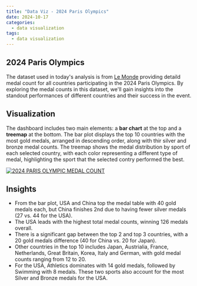 ```yaml
---
title: "Data Viz - 2024 Paris Olympics"
date: 2024-10-17
categories:
  - data visualization
tags:
  - data visualization
---
```


## 2024 Paris Olympics
The dataset used in today's analysis is from [Le Monde][Dataset] providing detaild medal count for all countries participating in the 2024 Paris Olympics. By exploring the medal counts in this dataset, we'll gain insights into the standout performances of different countries and their success in the event.

## Visualization

The dashboard includes two main elements: a **bar chart** at the top and a **treemap** at the bottom. The bar plot displays the top 10 countries with the most gold medals, arranged in descending order, along with thir silver and bronze medal counts. The treemap shows the medal distribution by sport of each selected country, with each color representing a different type of medal, highlighting the sport that the selected contry performed the best.

<div class='tableauPlaceholder' id='viz1729032550931' style='position: relative'>
  <noscript>
    <a href='#'>
      <img alt='2024 PARIS OLYMPIC MEDAL COUNT ' src='https:&#47;&#47;public.tableau.com&#47;static&#47;images&#47;Pa&#47;Paris2024Olympics_17289659728960&#47;Dashboard1&#47;1_rss.png' style='border: none' />
    </a>
  </noscript>
  <object class='tableauViz'  style='display:none;'>
    <param name='host_url' value='https%3A%2F%2Fpublic.tableau.com%2F' /> 
    <param name='embed_code_version' value='3' /> 
    <param name='site_root' value='' />
    <param name='name' value='Paris2024Olympics_17289659728960&#47;Dashboard1' />
    <param name='tabs' value='no' />
    <param name='toolbar' value='yes' />
    <param name='static_image' value='https:&#47;&#47;public.tableau.com&#47;static&#47;images&#47;Pa&#47;Paris2024Olympics_17289659728960&#47;Dashboard1&#47;1.png' /> 
    <param name='animate_transition' value='yes' />
    <param name='display_static_image' value='yes' />
    <param name='display_spinner' value='yes' />
    <param name='display_overlay' value='yes' />
    <param name='display_count' value='yes' />
    <param name='language' value='en-US' />
  </object>
</div>                
<script type='text/javascript'>                    
  var divElement = document.getElementById('viz1729032550931');                    
  var vizElement = divElement.getElementsByTagName('object')[0];                    
  if ( divElement.offsetWidth > 800 ) { vizElement.style.width='1000px';vizElement.style.height='827px';} 
  else if ( divElement.offsetWidth > 500 ) { vizElement.style.width='1000px';vizElement.style.height='827px';} else { vizElement.style.width='100%';vizElement.style.height='1477px';}                     
  var scriptElement = document.createElement('script');                    
  scriptElement.src = 'https://public.tableau.com/javascripts/api/viz_v1.js';                    
  vizElement.parentNode.insertBefore(scriptElement, vizElement);                
</script>

## Insights

- From the bar plot, USA and China top the medal table with 40 gold medals each, but China finishes 2nd due to having fewer silver medals (27 vs. 44 for the USA).
- The USA leads with the highest total medal counts, winning 126 medals overall.
- There is a significant gap between the top 2 and top 3 countries, with a 20 gold medals difference (40 for China vs. 20 for Japan).
- Other countries in the top 10 includes Japan, Austrialia, France, Netherlands, Great Britain, Korea, Italy and German, with gold medal counts ranging from 12 to 20.
- For the USA, Athletics dominates with 14 gold medals, followed by Swimming with 8 medals. These two sports also account for the most Silver and Bronze medals for the USA.

[Dataset]: https://www.lemonde.fr/en/les-decodeurs/article/2024/08/07/paris-2024-olympics-how-the-medal-table-has-evolved-since-the-start-of-the-games_6711001_8.html
